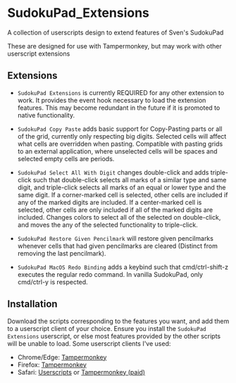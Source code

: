 # SudokuPad_Extensions
 A collection of userscripts design to extend features of Sven's SudokuPad

These are designed for use with Tampermonkey, but may work with other userscript extensions

## Extensions

* `SudokuPad Extensions` is currently REQUIRED for any other extension to work. It provides the event hook necessary to load the extension features. This may become redundant in the future if it is promoted to native functionality.

* `SudokuPad Copy Paste` adds basic support for Copy-Pasting parts or all of the grid, currently only respecting big digits. Selected cells will affect what cells are overridden when pasting. Compatible with pasting grids to an external application, where unselected cells will be spaces and selected empty cells are periods.

* `SudokuPad Select All With Digit` changes double-click and adds triple-click such that double-click selects all marks of a similar type and same digit, and triple-click selects all marks of an equal or lower type and the same digit. If a corner-marked cell is selected, other cells are included if any of the marked digits are included. If a center-marked cell is selected, other cells are only included if all of the marked digits are included. Changes colors to select all of the selected on double-click, and moves the any of the selected functionality to triple-click.

* `SudokuPad Restore Given Pencilmark` will restore given pencilmarks whenever cells that had given pencilmarks are cleared (Distinct from removing the last pencilmark).

* `SudokuPad MacOS Redo Binding` adds a keybind such that cmd/ctrl-shift-z executes the regular redo command. In vanilla SudokuPad, only cmd/ctrl-y is respected.

## Installation

Download the scripts corresponding to the features you want, and add them to a userscript client of your choice. Ensure you install the `SudokuPad Extensions` userscript, or else most features provided by the other scripts will be unable to load. Some userscript clients I've used:

* Chrome/Edge: [Tampermonkey](https://chromewebstore.google.com/detail/tampermonkey/dhdgffkkebhmkfjojejmpbldmpobfkfo)
* Firefox: [Tampermonkey](https://addons.mozilla.org/en-US/firefox/addon/tampermonkey/)
* Safari: [Userscripts](https://apps.apple.com/us/app/userscripts/id1463298887) or [Tampermonkey (paid)](https://apps.apple.com/us/app/tampermonkey/id1482490089)

